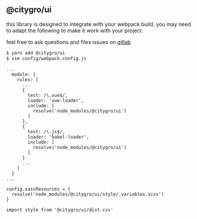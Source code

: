 @citygro/ui
-----------

this library is designed to integrate with your webpack build. you may need to
adapt the following to make it work with your project.

feel free to ask questions and files issues on [gitlab]

[gitlab]: https://gitlab.com/citygro/ui/issues

```sh
$ yarn add @citygro/ui
$ vim config/webpack.config.js
```

```
...
  module: {
    rules: [
      ...
      {
        test: /\.vue$/,
        loader: 'vue-loader',
        include: [
          resolve('node_modules/@citygro/ui')
        ]
      },
      {
        test: /\.js$/,
        loader: 'babel-loader',
        include: [
          resolve('node_modules/@citygro/ui')
        ]
      }
      ...
    ]
  }
...
```

```
config.sassResources = {
  resolve('node_modules/@citygro/ui/style/_variables.scss')
}
```

```
import style from '@citygro/ui/dist.css'
```
